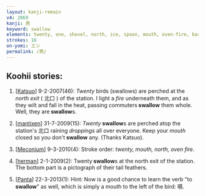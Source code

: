 ```yaml
---
layout: kanji-remain
v4: 2869
kanji: 燕
keyword: swallow
elements: twenty, one, shovel, north, ice, spoon, mouth, oven-fire, barbecue
strokes: 16
on-yomi: エン
permalink: /燕/
---
```


## Koohii stories: 

1) [<a href="http://kanji.koohii.com/profile/Katsuo">Katsuo</a>] 9-2-2007(46): <em>Twenty</em> birds (swallows) are perched at the <em>north exit</em> ( 北口 ) of the station. I light a <em>fire</em> underneath them, and as they wilt and fall in the heat, passing commuters<strong> swallow</strong> them whole. Well, they are<strong> swallow</strong>s.

2) [<a href="http://kanji.koohii.com/profile/mantixen">mantixen</a>] 31-7-2009(15): <em>Twenty</em><strong> swallow</strong>s are perched atop the station&#039;s 北口 raining <em>droppings</em> all over everyone. Keep your <em>mouth</em> closed so you don&#039;t<strong> swallow</strong> any. (Thanks Katsuo).

3) [<a href="http://kanji.koohii.com/profile/Meconium">Meconium</a>] 9-3-2010(4): Stroke order: <em>twenty, mouth, north, oven fire</em>.

4) [<a href="http://kanji.koohii.com/profile/herman">herman</a>] 2-1-2009(2): Twenty<strong> swallow</strong>s at the north exit of the station. The bottom part is a pictograph of their tail feathers.

5) [<a href="http://kanji.koohii.com/profile/Panta">Panta</a>] 22-3-2013(1): Hint: Now is a good chance to learn the verb &quot;to<strong> swallow</strong>&quot; as well, which is simply a mouth to the left of the bird: 嚥.

